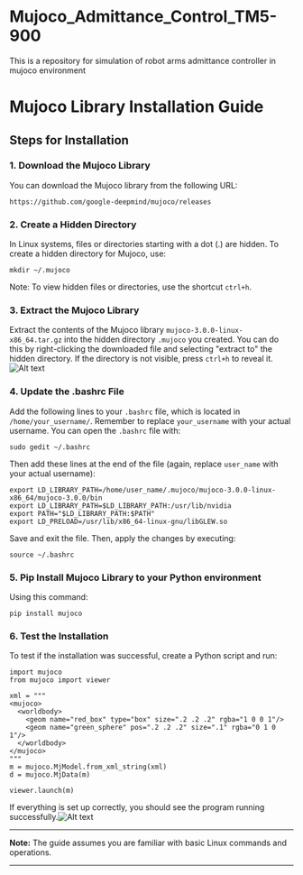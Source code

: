 # Mujoco_Admittance_Control_TM5-900
This is a repository for simulation of robot arms admittance controller in mujoco environment

# Mujoco Library Installation Guide

## Steps for Installation

### 1. Download the Mujoco Library

You can download the Mujoco library from the following URL:
```
https://github.com/google-deepmind/mujoco/releases
```

### 2. Create a Hidden Directory

In Linux systems, files or directories starting with a dot (.) are hidden. To create a hidden directory for Mujoco, use:
```
mkdir ~/.mujoco
```

Note: To view hidden files or directories, use the shortcut `ctrl+h`.

### 3. Extract the Mujoco Library

Extract the contents of the Mujoco library `mujoco-3.0.0-linux-x86_64.tar.gz` into the hidden directory `.mujoco` you created. You can do this by right-clicking the downloaded file and selecting "extract to" the hidden directory. If the directory is not visible, press `ctrl+h` to reveal it.![Alt text](TM5-900/Mujoco_Test/pictures/File_Location.png)

### 4. Update the .bashrc File

Add the following lines to your `.bashrc` file, which is located in `/home/your_username/`. Remember to replace `your_username` with your actual username. You can open the `.bashrc` file with:
```
sudo gedit ~/.bashrc
```

Then add these lines at the end of the file (again, replace `user_name` with your actual username):
```
export LD_LIBRARY_PATH=/home/user_name/.mujoco/mujoco-3.0.0-linux-x86_64/mujoco-3.0.0/bin
export LD_LIBRARY_PATH=$LD_LIBRARY_PATH:/usr/lib/nvidia
export PATH="$LD_LIBRARY_PATH:$PATH"
export LD_PRELOAD=/usr/lib/x86_64-linux-gnu/libGLEW.so
```

Save and exit the file. Then, apply the changes by executing:
```
source ~/.bashrc
```

### 5. Pip Install Mujoco Library to your Python environment

Using this command:
```
pip install mujoco
```

### 6. Test the Installation

To test if the installation was successful, create a Python script and run:
```
import mujoco
from mujoco import viewer

xml = """
<mujoco>
  <worldbody>
    <geom name="red_box" type="box" size=".2 .2 .2" rgba="1 0 0 1"/>
    <geom name="green_sphere" pos=".2 .2 .2" size=".1" rgba="0 1 0 1"/>
  </worldbody>
</mujoco>
"""
m = mujoco.MjModel.from_xml_string(xml)
d = mujoco.MjData(m)

viewer.launch(m)

```

If everything is set up correctly, you should see the program running successfully.![Alt text](TM5-900/Mujoco_Test/pictures/test.png)

---

**Note:** The guide assumes you are familiar with basic Linux commands and operations.

---





